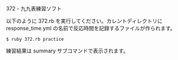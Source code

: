 372 - 九九表練習ソフト

以下のように 372.rb を実行してください。カレントディレクトリに
response_time.yml の名前で反応時間を記録するファイルが作られます。

    $ ruby 372.rb practice

練習結果は summary サブコマンドで表示されます。
